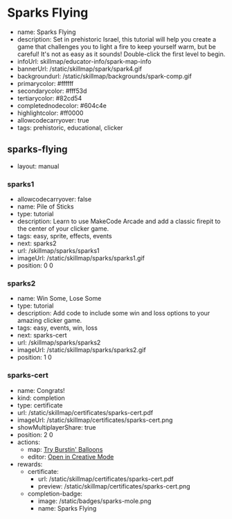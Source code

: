 # Sparks Flying
* name: Sparks Flying
* description: Set in prehistoric Israel, this tutorial will help you create a game that challenges you to light a fire to keep yourself warm, but be careful! It's not as easy as it sounds!  Double-click the first level to begin.
* infoUrl: skillmap/educator-info/spark-map-info
* bannerUrl: /static/skillmap/spark/spark4.gif
* backgroundurl: /static/skillmap/backgrounds/spark-comp.gif
* primarycolor: #ffffff
* secondarycolor: #fff53d
* tertiarycolor: #82cd54
* completednodecolor: #604c4e
* highlightcolor: #ff0000
* allowcodecarryover: true
* tags: prehistoric, educational, clicker


## sparks-flying
* layout: manual


### sparks1
* allowcodecarryover: false
* name: Pile of Sticks
* type: tutorial
* description: Learn to use MakeCode Arcade and add a classic firepit to the center of your clicker game.
* tags: easy, sprite, effects, events
* next: sparks2
* url: /skillmap/sparks/sparks1
* imageUrl: /static/skillmap/sparks/sparks1.gif
* position: 0 0



### sparks2
* name: Win Some, Lose Some
* type: tutorial
* description: Add code to include some win and loss options to your amazing clicker game.
* tags: easy, events, win, loss
* next: sparks-cert
* url: /skillmap/sparks/sparks2
* imageUrl: /static/skillmap/sparks/sparks2.gif
* position: 1 0

<!--
### sparks3
* name: Get Animated
* type: tutorial
* description: Finish your game by adding a thrilling carnival sound and real frame-by-frame animations!
* tags: easy, clicker, sprite, buttons
* next: sparks4
* url: /skillmap/sparks/sparks3
* imageUrl: /static/skillmap/sparks/sparks3.gif
* position: 1 1



### sparks4
* name: Play with Friends
* type: tutorial
* description: Want to play with friends? A few simple changes will have you playing chase in no time!
* tags: easy, clicker, multiplayer, buttons
* next: sparks-cert
* url: /skillmap/sparks/sparks4
* imageUrl: /static/skillmap/sparks/sparks3.gif
* position: 1 0
-->

### sparks-cert
* name: Congrats!
* kind: completion
* type: certificate
* url: /static/skillmap/certificates/sparks-cert.pdf
* imageUrl: /static/skillmap/certificates/sparks-cert.png
* showMultiplayerShare: true
* position: 2 0
* actions:
    * map: [Try Burstin' Balloons](/skillmap/balloon)
    * editor: [Open in Creative Mode](/)
* rewards:
    * certificate:
        * url: /static/skillmap/certificates/sparks-cert.pdf
        * preview: /static/skillmap/certificates/sparks-cert.png
    * completion-badge:
        * image: /static/badges/sparks-mole.png
        * name: Sparks Flying
